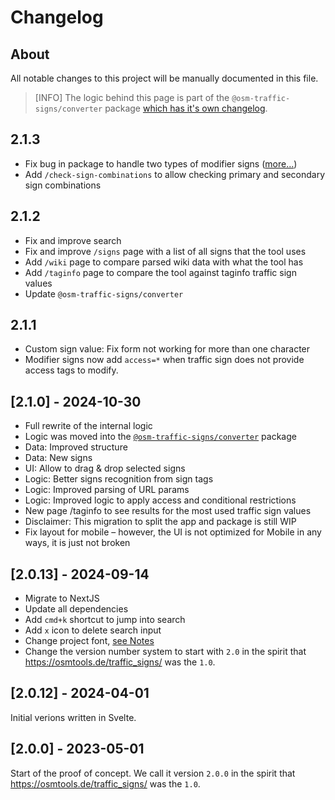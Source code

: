 # Changelog

## About

All notable changes to this project will be manually documented in this file.

> [INFO]
> The logic behind this page is part of the `@osm-traffic-signs/converter` package
> [which has it's own changelog](https://github.com/osmberlin/osm-traffic-sign-tool/blob/main/packages/traffic-sign-converter/CHANGELOG.md).

## 2.1.3

- Fix bug in package to handle two types of modifier signs ([more…](../../packages/traffic-sign-converter/CHANGELOG.md))
- Add `/check-sign-combinations` to allow checking primary and secondary sign combinations

## 2.1.2

- Fix and improve search
- Fix and improve `/signs` page with a list of all signs that the tool uses
- Add `/wiki` page to compare parsed wiki data with what the tool has
- Add `/taginfo` page to compare the tool against taginfo traffic sign values
- Update `@osm-traffic-signs/converter`

## 2.1.1

- Custom sign value: Fix form not working for more than one character
- Modifier signs now add `access=*` when traffic sign does not provide access tags to modify.

## [2.1.0] - 2024-10-30

- Full rewrite of the internal logic
- Logic was moved into the [`@osm-traffic-signs/converter`](https://www.npmjs.com/package/@osm-traffic-signs/converter) package
- Data: Improved structure
- Data: New signs
- UI: Allow to drag & drop selected signs
- Logic: Better signs recognition from sign tags
- Logic: Improved parsing of URL params
- Logic: Improved logic to apply access and conditional restrictions
- New page /taginfo to see results for the most used traffic sign values
- Disclaimer: This migration to split the app and package is still WIP
- Fix layout for mobile – however, the UI is not optimized for Mobile in any ways, it is just not broken

## [2.0.13] - 2024-09-14

- Migrate to NextJS
- Update all dependencies
- Add `cmd+k` shortcut to jump into search
- Add `x` icon to delete search input
- Change project font, [see Notes](./app/_components/layout/fonts/README.md)
- Change the version number system to start with `2.0` in the spirit that https://osmtools.de/traffic_signs/ was the `1.0`.

## [2.0.12] - 2024-04-01

Initial verions written in Svelte.

## [2.0.0] - 2023-05-01

Start of the proof of concept.
We call it version `2.0.0` in the spirit that https://osmtools.de/traffic_signs/ was the `1.0`.
